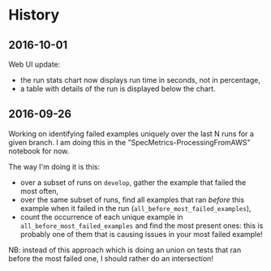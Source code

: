 # History

## 2016-10-01

Web UI update:
- the run stats chart now displays run time in seconds, not in percentage,
- a table with details of the run is displayed below the chart.

## 2016-09-26

 Working on identifying failed examples uniquely over the last N runs for a given branch. I am doing this in the "SpecMetrics-ProcessingFromAWS" notebook for now.

 The way I'm doing it is this:
 - over a subset of runs on `develop`, gather the example that failed the most often,
 - over the same subset of runs, find all examples that ran _before_ this example when it failed in the run (`all_before_most_failed_examples`),
 - count the occurrence of each unique example in `all_before_most_failed_examples` and find the most present ones: this is probably one of them that is causing issues in your most failed example!

 NB: instead of this approach which is doing an union on tests that ran before the most failed one, I should rather do an intersection!
